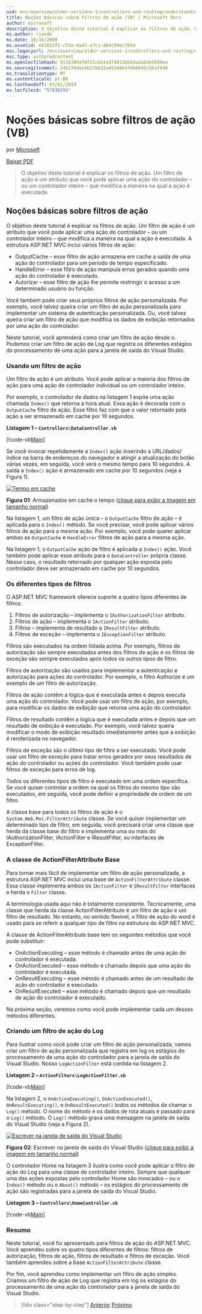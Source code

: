 ```yaml
---
uid: mvc/overview/older-versions-1/controllers-and-routing/understanding-action-filters-vb
title: Noções básicas sobre filtros de ação (VB) | Microsoft Docs
author: microsoft
description: O objetivo deste tutorial é explicar os filtros de ação. Um filtro de ação é um atributo que você pode aplicar a uma ação do controlador – ou um controlador inteiro...
ms.author: riande
ms.date: 10/16/2008
ms.assetid: e83812f2-c53e-4a43-a7c1-d64c59ecf694
msc.legacyurl: /mvc/overview/older-versions-1/controllers-and-routing/understanding-action-filters-vb
msc.type: authoredcontent
ms.openlocfilehash: 0116306afdf21cb24a374013bb54ada54e5699ea
ms.sourcegitcommit: 24b1f6decbb17bb22a45166e5fdb0845c65af498
ms.translationtype: MT
ms.contentlocale: pt-BR
ms.lasthandoff: 03/01/2019
ms.locfileid: "57036293"
---
```

<a name="understanding-action-filters-vb"></a>Noções básicas sobre filtros de ação (VB)
====================
por [Microsoft](https://github.com/microsoft)

[Baixar PDF](http://download.microsoft.com/download/e/f/3/ef3f2ff6-7424-48f7-bdaa-180ef64c3490/ASPNET_MVC_Tutorial_14_VB.pdf)

> O objetivo deste tutorial é explicar os filtros de ação. Um filtro de ação é um atributo que você pode aplicar uma ação do controlador – ou um controlador inteiro – que modifica a maneira na qual a ação é executada.


## <a name="understanding-action-filters"></a>Noções básicas sobre filtros de ação

O objetivo deste tutorial é explicar os filtros de ação. Um filtro de ação é um atributo que você pode aplicar uma ação do controlador – ou um controlador inteiro – que modifica a maneira na qual a ação é executada. A estrutura ASP.NET MVC inclui vários filtros de ação:

- OutputCache – esse filtro de ação armazena em cache a saída de uma ação do controlador para um período de tempo especificado.
- HandleError – esse filtro de ação manipula erros gerados quando uma ação do controlador é executado.
- Autorizar – esse filtro de ação lhe permite restringir o acesso a um determinado usuário ou função.

Você também pode criar seus próprios filtros de ação personalizada. Por exemplo, você talvez queira criar um filtro de ação personalizada para implementar um sistema de autenticação personalizada. Ou, você talvez queira criar um filtro de ação que modifica os dados de exibição retornados por uma ação do controlador.

Neste tutorial, você aprenderá como criar um filtro de ação desde o. Podemos criar um filtro de ação de Log que registra os diferentes estágios do processamento de uma ação para a janela de saída do Visual Studio.

### <a name="using-an-action-filter"></a>Usando um filtro de ação

Um filtro de ação é um atributo. Você pode aplicar a maioria dos filtros de ação para uma ação de controlador individual ou um controlador inteiro.

Por exemplo, o controlador de dados na listagem 1 expõe uma ação chamada `Index()` que retorna a hora atual. Essa ação é decorada com o `OutputCache` filtro de ação. Esse filtro faz com que o valor retornado pela ação a ser armazenado em cache por 10 segundos.

**Listagem 1 – `Controllers\DataController.vb`**

[!code-vb[Main](understanding-action-filters-vb/samples/sample1.vb)]

Se você invocar repetidamente a `Index()` ação inserindo a URL/dados/índice na barra de endereços do navegador e atingir a atualização do botão várias vezes, em seguida, você verá o mesmo tempo para 10 segundos. A saída a `Index()` ação é armazenado em cache por 10 segundos (veja a Figura 1).


[![Tempo em cache](understanding-action-filters-vb/_static/image2.png)](understanding-action-filters-vb/_static/image1.png)

**Figura 01**: Armazenados em cache o tempo ([clique para exibir a imagem em tamanho normal](understanding-action-filters-vb/_static/image3.png))


Na listagem 1, um filtro de ação única – o `OutputCache` filtro de ação – é aplicada para o `Index()` método. Se você precisar, você pode aplicar vários filtros de ação para a mesma ação. Por exemplo, você pode querer aplicar ambas as `OutputCache` e `HandleError` filtros de ação para a mesma ação.

Na listagem 1, o `OutputCache` ação de filtro é aplicada a `Index()` ação. Você também pode aplicar esse atributo para o `DataController` própria classe. Nesse caso, o resultado retornado por qualquer ação exposta pelo controlador deve ser armazenado em cache por 10 segundos.

### <a name="the-different-types-of-filters"></a>Os diferentes tipos de filtros

O ASP.NET MVC framework oferece suporte a quatro tipos diferentes de filtros:

1. Filtros de autorização – implementa o `IAuthorizationFilter` atributo.
2. Filtros de ação – implementa o `IActionFilter` atributo.
3. Filtros – implementa de resultado a `IResultFilter` atributo.
4. Filtros de exceção – implementa o `IExceptionFilter` atributo.

Filtros são executados na ordem listada acima. Por exemplo, filtros de autorização são sempre executados antes dos filtros de ação e os filtros de exceção são sempre executados após todos os outros tipos de filtro.

Filtros de autorização são usados para implementar a autenticação e autorização para ações do controlador. Por exemplo, o filtro Authorize é um exemplo de um filtro de autorização.

Filtros de ação contêm a lógica que é executada antes e depois executa uma ação do controlador. Você pode usar um filtro de ação, por exemplo, para modificar os dados de exibição que retorna uma ação do controlador.

Filtros de resultado contêm a lógica que é executada antes e depois que um resultado de exibição é executado. Por exemplo, você talvez queira modificar o modo de exibição resultado imediatamente antes que a exibição é renderizada no navegador.

Filtros de exceção são o último tipo de filtro a ser executado. Você pode usar um filtro de exceção para tratar erros gerados por seus resultados de ação do controlador ou ações do controlador. Você também pode usar filtros de exceção para erros de log.

Todos os diferentes tipos de filtro é executado em uma ordem específica. Se você quiser controlar a ordem na qual os filtros do mesmo tipo são executados, em seguida, você pode definir a propriedade de ordem de um filtro.

A classe base para todos os filtros de ação é o `System.Web.Mvc.FilterAttribute` classe. Se você quiser implementar um determinado tipo de filtro, em seguida, você precisará criar uma classe que herda da classe base do filtro e implementa uma ou mais do IAuthorizationFilter, IActionFilter e IResultFilter, ou interfaces de ExceptionFilter.

### <a name="the-base-actionfilterattribute-class"></a>A classe de ActionFilterAttribute Base

Para tornar mais fácil de implementar um filtro de ação personalizada, a estrutura ASP.NET MVC inclui uma base de `ActionFilterAttribute` classe. Essa classe implementa ambos os `IActionFilter` e `IResultFilter` interfaces e herda o `Filter` classe.

A terminologia usada aqui não é totalmente consistente. Tecnicamente, uma classe que herda da classe ActionFilterAttribute é um filtro de ação e um filtro de resultado. No entanto, no sentido flexível, o filtro de ação do word é usado para se referir a qualquer tipo de filtro na estrutura do ASP.NET MVC.

A classe de ActionFilterAttribute base tem os seguintes métodos que você pode substituir:

- OnActionExecuting – esse método é chamado antes de uma ação do controlador é executada.
- OnActionExecuted – esse método é chamado depois que uma ação do controlador é executada.
- OnResultExecuting – esse método é chamado antes de um resultado de ação do controlador é executado.
- OnResultExecuted – esse método é chamado depois que um resultado de ação do controlador é executado.

Na próxima seção, veremos como você pode implementar cada um desses métodos diferentes.

### <a name="creating-a-log-action-filter"></a>Criando um filtro de ação do Log

Para ilustrar como você pode criar um filtro de ação personalizada, vamos criar um filtro de ação personalizada que registra em log os estágios do processamento de uma ação do controlador para a janela de saída do Visual Studio. Nosso `LogActionFilter` está contida na listagem 2.

**Listagem 2 – `ActionFilters\LogActionFilter.vb`**

[!code-vb[Main](understanding-action-filters-vb/samples/sample2.vb)]

Na listagem 2, o `OnActionExecuting()`, `OnActionExecuted()`, `OnResultExecuting()`, e `OnResultExecuted()` todos os métodos de chamar o `Log()` método. O nome do método e os dados de rota atuais é passado para o `Log()` método. O `Log()` método grava uma mensagem na janela de saída do Visual Studio (veja a Figura 2).


[![Escrever na janela de saída do Visual Studio](understanding-action-filters-vb/_static/image5.png)](understanding-action-filters-vb/_static/image4.png)

**Figura 02**: Escrever na janela de saída do Visual Studio ([clique para exibir a imagem em tamanho normal](understanding-action-filters-vb/_static/image6.png))


O controlador Home na listagem 3 ilustra como você pode aplicar o filtro de ação do Log para uma classe de controlador inteiro. Sempre que qualquer uma das ações expostas pelo controlador Home são invocados – ou o `Index()` método ou o `About()` método – os estágios do processamento de ação são registradas para a janela de saída do Visual Studio.

**Listagem 3 – `Controllers\HomeController.vb`**

[!code-vb[Main](understanding-action-filters-vb/samples/sample3.vb)]

### <a name="summary"></a>Resumo

Neste tutorial, você foi apresentado para filtros de ação do ASP.NET MVC. Você aprendeu sobre os quatro tipos diferentes de filtros: filtros de autorização, filtros de ação, filtros de resultado e filtros de exceção. Você também aprendeu sobre a base `ActionFilterAttribute` classe.

Por fim, você aprendeu como implementar um filtro de ação simples. Criamos um filtro de ação de Log que registra em log os estágios do processamento de uma ação do controlador para a janela de saída do Visual Studio.

> [!div class="step-by-step"]
> [Anterior](asp-net-mvc-routing-overview-vb.md)
> [Próximo](improving-performance-with-output-caching-vb.md)
